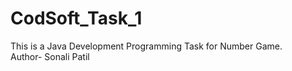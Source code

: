 # CodSoft_Task_1
This is a Java Development Programming Task for Number Game.
<br>
Author- Sonali Patil
